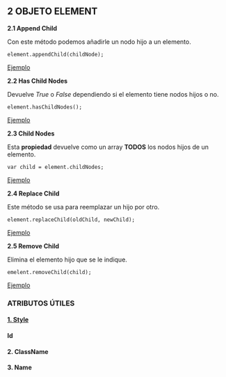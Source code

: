 ## 2 OBJETO ELEMENT
**2.1 Append Child**

Con este método podemos añadirle un nodo hijo a un elemento.

    element.appendChild(childNode);

[Ejemplo](examples/ej05/index.html)

**2.2 Has Child Nodes**

Devuelve *True* o *False* dependiendo si el elemento tiene nodos hijos o no.

    element.hasChildNodes();    

[Ejemplo](examples/ej06/index.html)

**2.3 Child Nodes**

Esta **propiedad** devuelve como un array **TODOS** los nodos hijos de un elemento.

    var child = element.childNodes;

[Ejemplo](examples/ej07/index.html)

**2.4 Replace Child**

Este método se usa para reemplazar un hijo por otro.

    element.replaceChild(oldChild, newChild);

[Ejemplo](../examples/ej08/index.html)

**2.5 Remove Child**

Elimina el elemento hijo que se le indique.

    emelent.removeChild(child);

[Ejemplo](../examples/ej09/index.html)

### ATRIBUTOS ÚTILES
#### [1. Style](https://www.w2schools.com/jsref/dom_obj_style.asp)
#### Id
#### 2. ClassName
#### 3. Name
